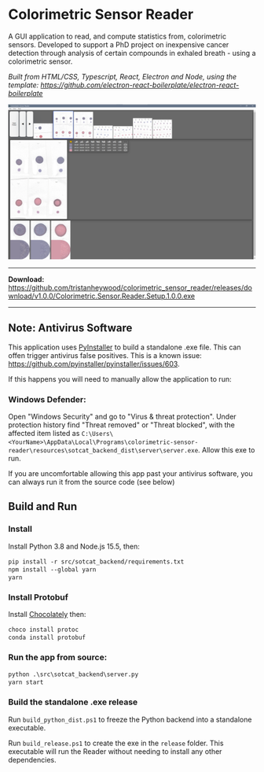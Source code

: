 # Colorimetric Sensor Reader

A GUI application to read, and compute statistics from, colorimetric sensors. Developed to support a PhD project on inexpensive cancer detection through analysis of certain compounds in exhaled breath - using a colorimetric sensor.

*Built from HTML/CSS, Typescript, React, Electron and Node, using the template: https://github.com/electron-react-boilerplate/electron-react-boilerplate*

![Colorimetric Sensor Reader - Animated Demo](media/demo_image_2.png)
***
**Download:** https://github.com/tristanheywood/colorimetric_sensor_reader/releases/download/v1.0.0/Colorimetric.Sensor.Reader.Setup.1.0.0.exe
***

## Note: Antivirus Software

This application uses [PyInstaller](https://www.pyinstaller.org/) to build a standalone .exe file. This can offen trigger antivirus false positives. This is a known issue: 
https://github.com/pyinstaller/pyinstaller/issues/603. 

If this happens you will need to manually allow the application to run:

### Windows Defender:

Open "Windows Security" and go to "Virus & threat protection". Under protection history find "Threat removed" or "Threat blocked", with the affected item listed as `C:\Users\<YourName>\AppData\Local\Programs\colorimetric-sensor-reader\resources\sotcat_backend_dist\server\server.exe`. Allow this exe to run.

If you are uncomfortable allowing this app past your antivirus software, you can always run it from the source code (see below)

## Build and Run

### Install

Install Python 3.8 and Node.js 15.5, then:

```
pip install -r src/sotcat_backend/requirements.txt
npm install --global yarn
yarn
```

### Install Protobuf

Install [Chocolately](https://chocolatey.org/install) then:

```
choco install protoc
conda install protobuf
```

### Run the app from source:

```
python .\src\sotcat_backend\server.py
yarn start
```

### Build the standalone .exe release

Run `build_python_dist.ps1` to freeze the Python backend into a standalone executable.

Run `build_release.ps1` to create the exe in the `release` folder. This executable will run the Reader without needing to install any other dependencies.
